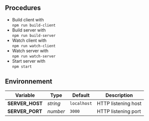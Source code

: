 ## Procedures
* Build client with   
    `npm run build-client`
* Build server with   
    `npm run build-server`
* Watch client with   
    `npm run watch-client`
* Watch server with   
    `npm run watch-server`
* Start server with   
    `npm start`

## Environnement
| Variable        | Type     | Default     | Description         |
|-----------------|----------|-------------|---------------------|
| **SERVER_HOST** | *string* | `localhost` | HTTP listening host |
| **SERVER_PORT** | *number* | `3000`      | HTTP listening port |